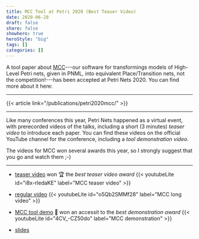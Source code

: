 ```yaml
---
title: MCC Tool at Petri 2020 (Best Teaser Video)
date: 2020-06-28
draft: false
share: false
showhero: true
heroStyle: "big"
tags: []
categories: []
---
```

A tool paper about [MCC](https://github.com/dalzilio/mcc)---our software for
transformings models of High-Level Petri nets, given in PNML, into equivalent
Place/Transition nets, not the competition!---has been accepted at Petri Nets
2020. You can find more about it here:

---

{{< article link="/publications/petri2020mcc/" >}}

---

Like many conferences this year, Petri Nets happened as a virtual event, with
prerecorded videos of the talks, including a short (3 minutes) *teaser video* to
introduce each paper. You can find these videos on the official YouTube channel
for the conference, including a *tool demonstration video*.

The videos for MCC won several awards this year, so I strongly suggest that you
go and watch them ;-)

---

* [teaser video](https://youtu.be/i8x-rledaKE) won 🏆 the *best teaser video award*
{{< youtubeLite id="i8x-rledaKE" label="MCC teaser video" >}}

* [regular video](https://youtu.be/o5Qb2SMMf28)
{{< youtubeLite id="o5Qb2SMMf28" label="MCC long video" >}}

* [MCC tool demo](https://youtu.be/4CV_-CZ50do) 🥈 won an accessit to the *best demonstration award*
{{< youtubeLite id="4CV_-CZ50do" label="MCC demonstration" >}}

* [slides](https://lipn.univ-paris13.fr/petrinets2020/slides/2-6-dalzilio_slides.pdf)

